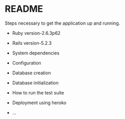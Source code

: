 # README

Steps necessary to get the application up and running.


* Ruby version-2.6.3p62

* Rails version-5.2.3

* System dependencies

* Configuration

* Database creation

* Database initialization

* How to run the test suite

* Deployment using heroko

* ...
